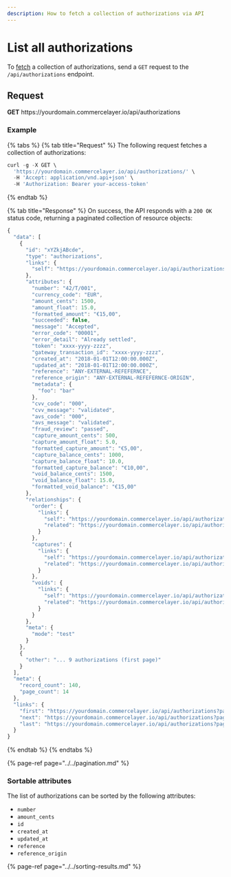 ```yaml
---
description: How to fetch a collection of authorizations via API
---
```


# List all authorizations

To <a href="https://docs.commercelayer.io/developers/fetching-resources" target="_blank">fetch</a> a collection of authorizations, send a `GET` request to the `/api/authorizations` endpoint.

## Request

**GET** https://<i></i>yourdomain.commercelayer.io/api/authorizations

### **Example**

{% tabs %}
{% tab title="Request" %}
The following request fetches a collection of authorizations:

```javascript
curl -g -X GET \
  'https://yourdomain.commercelayer.io/api/authorizations/' \
  -H 'Accept: application/vnd.api+json' \
  -H 'Authorization: Bearer your-access-token'
```
{% endtab %}

{% tab title="Response" %}
On success, the API responds with a `200 OK` status code, returning a paginated collection of resource objects:

```javascript
{
  "data": [
    {
      "id": "xYZkjABcde",
      "type": "authorizations",
      "links": {
        "self": "https://yourdomain.commercelayer.io/api/authorizations/xYZkjABcde"
      },
      "attributes": {
        "number": "42/T/001",
        "currency_code": "EUR",
        "amount_cents": 1500,
        "amount_float": 15.0,
        "formatted_amount": "€15,00",
        "succeeded": false,
        "message": "Accepted",
        "error_code": "00001",
        "error_detail": "Already settled",
        "token": "xxxx-yyyy-zzzz",
        "gateway_transaction_id": "xxxx-yyyy-zzzz",
        "created_at": "2018-01-01T12:00:00.000Z",
        "updated_at": "2018-01-01T12:00:00.000Z",
        "reference": "ANY-EXTERNAL-REFEFERNCE",
        "reference_origin": "ANY-EXTERNAL-REFEFERNCE-ORIGIN",
        "metadata": {
          "foo": "bar"
        },
        "cvv_code": "000",
        "cvv_message": "validated",
        "avs_code": "000",
        "avs_message": "validated",
        "fraud_review": "passed",
        "capture_amount_cents": 500,
        "capture_amount_float": 5.0,
        "formatted_capture_amount": "€5,00",
        "capture_balance_cents": 1000,
        "capture_balance_float": 10.0,
        "formatted_capture_balance": "€10,00",
        "void_balance_cents": 1500,
        "void_balance_float": 15.0,
        "formatted_void_balance": "€15,00"
      },
      "relationships": {
        "order": {
          "links": {
            "self": "https://yourdomain.commercelayer.io/api/authorizations/xYZkjABcde/relationships/order",
            "related": "https://yourdomain.commercelayer.io/api/authorizations/xYZkjABcde/order"
          }
        },
        "captures": {
          "links": {
            "self": "https://yourdomain.commercelayer.io/api/authorizations/xYZkjABcde/relationships/captures",
            "related": "https://yourdomain.commercelayer.io/api/authorizations/xYZkjABcde/captures"
          }
        },
        "voids": {
          "links": {
            "self": "https://yourdomain.commercelayer.io/api/authorizations/xYZkjABcde/relationships/voids",
            "related": "https://yourdomain.commercelayer.io/api/authorizations/xYZkjABcde/voids"
          }
        }
      },
      "meta": {
        "mode": "test"
      }
    },
    {
      "other": "... 9 authorizations (first page)"
    }
  ],
  "meta": {
    "record_count": 140,
    "page_count": 14
  },
  "links": {
    "first": "https://yourdomain.commercelayer.io/api/authorizations?page[number]=1&page[size]=10",
    "next": "https://yourdomain.commercelayer.io/api/authorizations?page[number]=2&page[size]=10",
    "last": "https://yourdomain.commercelayer.io/api/authorizations?page[number]=14&page[size]=10"
  }
}
```
{% endtab %}
{% endtabs %}

{% page-ref page="../../pagination.md" %}

### Sortable attributes

The list of authorizations can be sorted by the following attributes:

* `number`
* `amount_cents`
* `id`
* `created_at`
* `updated_at`
* `reference`
* `reference_origin`

{% page-ref page="../../sorting-results.md" %}

